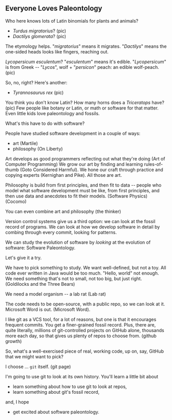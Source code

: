 ## Everyone Loves Paleontology

Who here knows lots of Latin binomials for plants and animals?

- *Turdus migratorius*? (pic)
- *Dactilys glomerata*? (pic)

The etymology helps. "*migratorius*" means it migrates. "*Dactilys*" means the one-sided heads looks like fingers, reaching out.

*Lycopersicum esculentum*? "*esculentum*" means it's edible. "*Lycopersicum*" is from Greek -- "*Lycos*", wolf + "*persicon*" peach:
an edible wolf-peach. (pic)

So, no, right? Here's another:

- *Tyrannosaurus rex* (pic)

You think you don't know Latin? How many horns does a *Triceratops* have? (pic)
Few people like botany or Latin, or math or software for that matter. Even little kids love paleontology and fossils.

What's this have to do with software?

People have studied software development in a couple of ways:

* art (Martile)
* philosophy (On Liberty)

Art develops as good programmers reflecting out what they're doing (Art of Computer Programming)
We grow our art by finding and learning rules-of-thumb (Goto Considered Harmful).
We hone our craft through practice and copying experts (Kernighan and Pike).
All those are art.

Philosophy is build from first principles, and then fit to data -- people who model what software development must be like, from first principles, and then
use data and anecdotes to fit their models.
(Software Physics)
(Cocomo)

You can even combine art and philosophy (the thinker)

Version control systems give us a third option:
we can look at the fossil record of programs.
We can look at how we develop software in detail by combing through every commit, looking for patterns.

We can study the evolution of software by *looking* at the evolution of software: Software Paleontology.

Let's give it a try.

We have to pick something to study. We want well-defined, but not a toy.
All code ever written in Java would be too much. "Hello, world" not enough. We need something that's not to small, not too big, but just right.
(Goldilocks and the Three Bears)

We need a model organism -- a lab rat (Lab rat)

The code needs to be open-source, with a public repo, so we can look at it. Microsoft Word is out. (Microsoft Word).

I like git as a VCS tool, for a lot of reasons, but one is that it encourages frequent commits. You get a finer-grained fossil record.
Plus, there are, quite literally, millions of git-controlled projects on GitHub alone, thousands more each day, so that gives us plenty of repos to choose from.
(github growth)

So, what's a well-exercised piece of real, working code, up on, say, GitHub that we might want to pick?

I choose ... `git` itself. (git page)

I'm going to use git to look at its own history.
You'll learn a little bit about

- learn something about  how to use git to look at repos,
- learn something about git's fossil record,

and, I hope

- get excited about software paleontology.
